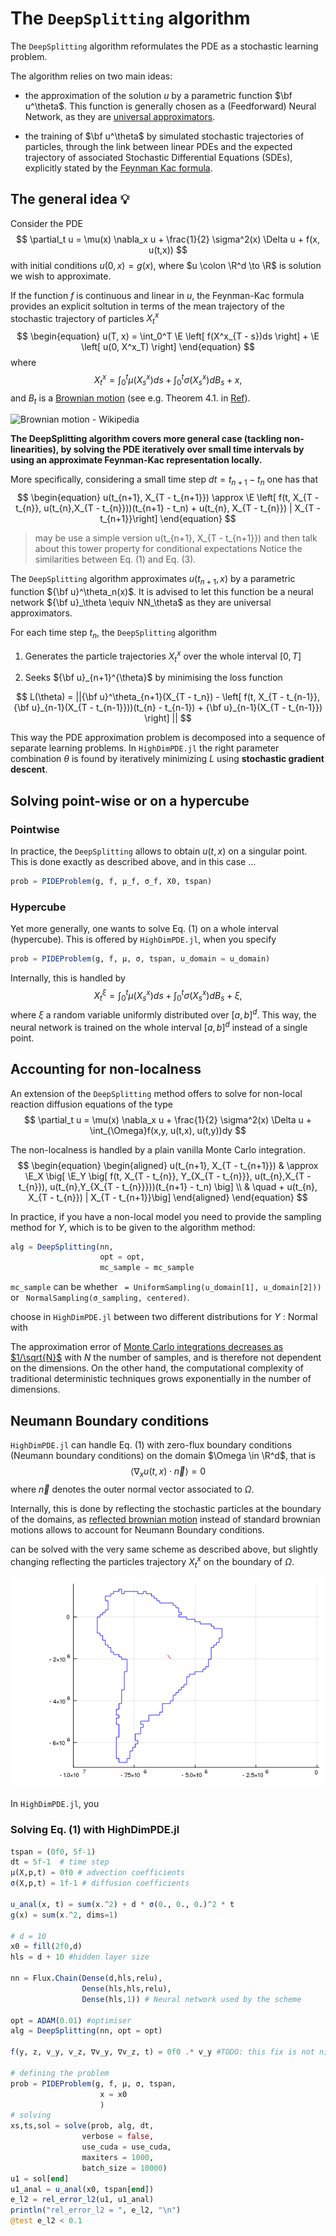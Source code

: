 # The `DeepSplitting` algorithm

The `DeepSplitting` algorithm reformulates the PDE as a stochastic learning problem.

The algorithm relies on two main ideas:

- the approximation of the solution $u$ by a parametric function $\bf u^\theta$. This function is generally chosen as a (Feedforward) Neural Network, as they are [universal approximators](https://en.wikipedia.org/wiki/Universal_approximation_theorem).

- the training of $\bf u^\theta$ by simulated stochastic trajectories of particles, through the link between linear PDEs and the expected trajectory of associated Stochastic Differential Equations (SDEs), explicitly stated by the [Feynman Kac formula](https://en.wikipedia.org/wiki/Feynman–Kac_formula).

## The general idea 💡
Consider the PDE
$$
\partial_t u = \mu(x) \nabla_x u + \frac{1}{2} \sigma^2(x) \Delta u + f(x, u(t,x))
$$
with initial conditions $u(0, x) = g(x)$, where $u \colon \R^d \to \R$ is solution we wish to approximate. 

If the function $f$ is continuous and linear in $u$, the Feynman-Kac formula provides an explicit soltution in terms of the mean trajectory of the stochastic trajectory of particles  $X^x_t$ 
$$
\begin{equation}
u(T, x) = \int_0^T \E \left[ f(X^x_{T - s})ds \right] + \E \left[ u(0, X^x_T) \right]
\end{equation}
$$
where 
$$
\begin{equation}
X_t^x = \int_0^t \mu(X_s^x)ds + \int_0^t\sigma(X_s^x)dB_s + x,
\end{equation}
$$
and $B_t$ is a [Brownian motion](https://en.wikipedia.org/wiki/Wiener_process) (see e.g. Theorem 4.1. in [Ref](https://cel.archives-ouvertes.fr/cel-00736268)).

![Brownian motion - Wikipedia](https://upload.wikimedia.org/wikipedia/commons/f/f8/Wiener_process_3d.png)


**The DeepSplitting algorithm covers more general case (tackling non-linearities), by solving the PDE iteratively over small time intervals by using an approximate Feynman-Kac representation locally.**

More specifically, considering a small time step $dt = t_{n+1} - t_n$ one has that
$$
\begin{equation}
u(t_{n+1}, X_{T - t_{n+1}}) \approx \E \left[ f(t, X_{T - t_{n}}, u(t_{n},X_{T - t_{n}}))(t_{n+1} - t_n) + u(t_{n}, X_{T - t_{n}}) | X_{T - t_{n+1}}\right]
\end{equation}
$$

> may be use a simple version u(t_{n+1}, X_{T - t_{n+1}}) and then talk about this tower property for conditional expectations
Notice the similarities between Eq. (1) and Eq. (3).

The `DeepSplitting` algorithm approximates $u(t_{n+1}, x)$ by a parametric function ${\bf u}^\theta_n(x)$. It is advised to let this function be a neural network ${\bf u}_\theta \equiv NN_\theta$ as they are universal approximators.

For each time step $t_n$, the `DeepSplitting` algorithm 

1. Generates the particle trajectories $X_t^x$ over the whole interval $[0,T]$

2. Seeks ${\bf u}_{n+1}^{\theta}$  by minimising the loss function

$$
L(\theta) = ||{\bf u}^\theta_{n+1}(X_{T - t_n}) - \left[ f(t, X_{T - t_{n-1}}, {\bf u}_{n-1}(X_{T - t_{n-1}}))(t_{n} - t_{n-1}) + {\bf u}_{n-1}(X_{T - t_{n-1}}) \right] ||
$$


This way the PDE approximation problem is decomposed into a sequence of separate learning problems.
In `HighDimPDE.jl` the right parameter combination $\theta$ is found by iteratively minimizing $L$ using **stochastic gradient descent**.

## Solving point-wise or on a hypercube

### Pointwise
In practice, the `DeepSplitting` allows to obtain $u(t,x)$ on a singular point. This is done exactly as described above, and in this case ...

```julia
prob = PIDEProblem(g, f, μ_f, σ_f, X0, tspan)
```

### Hypercube
Yet more generally, one wants to solve Eq. (1) on a whole interval (hypercube). This is offered by `HighDimPDE.jl`, when you specify

```julia
prob = PIDEProblem(g, f, μ, σ, tspan, u_domain = u_domain)
```
Internally, this is handled by 
$$
\begin{equation}
X_t^\xi = \int_0^t \mu(X_s^x)ds + \int_0^t\sigma(X_s^x)dB_s + \xi,
\end{equation}
$$
where $\xi$ a random variable uniformly distributed over $[a,b]^d$. This way, the neural network is trained on the whole interval $[a,b]^d$ instead of a single point.

## Accounting for non-localness
An extension of the `DeepSplitting` method offers to solve for non-local reaction diffusion equations of the type
$$
\partial_t u = \mu(x) \nabla_x u + \frac{1}{2} \sigma^2(x) \Delta u + \int_{\Omega}f(x,y, u(t,x), u(t,y))dy
$$

The non-localness is handled by a plain vanilla Monte Carlo integration.
$$
\begin{equation}
\begin{aligned}
u(t_{n+1}, X_{T - t_{n+1}}) & \approx  \E_X \big[ \E_Y \big[ f(t, X_{T - t_{n}}, Y_{X_{T - t_{n}}}, u(t_{n},X_{T - t_{n}}), u(t_{n},Y_{X_{T - t_{n}}}))(t_{n+1} - t_n) \big] \\
                            & \quad + u(t_{n}, X_{T - t_{n}}) | X_{T - t_{n+1}}\big]
\end{aligned}
\end{equation}
$$

In practice, if you have a non-local model you need to provide the sampling method for $Y$, which is to be given to the algorithm method: 

```julia
alg = DeepSplitting(nn,
                    opt = opt,
                    mc_sample = mc_sample
```

`mc_sample` can be whether ` = UniformSampling(u_domain[1], u_domain[2]))` or ` NormalSampling(σ_sampling, centered)`.

 choose in `HighDimPDE.jl` between two different distributions for $Y$ : Normal with 

The approximation error of [Monte Carlo integrations decreases as $1/\sqrt{N}$](https://en.wikipedia.org/wiki/Monte_Carlo_integration) with $N$ the number of samples, and is therefore not dependent on the dimensions. On the other hand, the computational complexity of traditional deterministic techniques grows exponentially in the number of dimensions. 


## Neumann Boundary conditions

`HighDimPDE.jl` can handle Eq. (1) with zero-flux boundary conditions (Neumann boundary conditions) on the domain $\Omega \in \R^d$, that is 
$$
\langle \nabla_x u(t,x) \cdot \vec{n} \rangle = 0
$$
where $\vec{n}$ denotes the outer normal vector associated to $\Omega$. 

Internally, this is done by reflecting the stochastic particles at the boundary of the domains, as [reflected brownian motion](https://en.wikipedia.org/wiki/Reflected_Brownian_motion) instead of standard brownian motions allows to account for Neumann Boundary conditions.

can be solved with the very same scheme as described above, but slightly changing reflecting the particles trajectory $X_t^x$ on the boundary of $\Omega$.


![](img/animRBM_southamerica.gif)

In `HighDimPDE.jl`, you 

<!-- 
$$
\begin{equation}
u(t, x) = \E \left[ \int_0^t f(X^x_{t})ds + u(0, X^x_t) \right]
\end{equation}
$$ -->

<!-- Intuitively, this formula is motivated by the fact that [the density of Brownian particles (motion) satisfy the diffusion equation](https://en.wikipedia.org/wiki/Brownian_motion#Einstein's_theory). -->

<!-- Simple Monte Carlo averages can be used to approximate the expectation in Eq. (1), by numerically simulating the stochastic trajectories $X_s^x$ from Eq. (2) through a standard discretization algorithm (in `HighDimPDE.jl`, [Euler Maryuyama](https://en.wikipedia.org/wiki/Euler–Maruyama_method)). -->

<!-- $$
u(t,x) = \frac{1}{N} \sum_{i=1}^N \left[u(0, X^{x, (i)}_t)  \int_0^t f(t-s, X^{x, (i)}_s)ds \right]
$$ -->

<!-- The equivalence between the average trajectory of particles and PDEs given by the Feynman-Kac formula allows to overcome the curse of dimensionality that standard numerical methods suffer from, as the approximation error of [Monte Carlo integrations decreases as $1/\sqrt{N}$](https://en.wikipedia.org/wiki/Monte_Carlo_integration) and is therefore not dependent on the dimensions. On the other hand, the computational complexity of traditional deterministic techniques grows exponentially in the number of dimensions.  -->


### Solving Eq. (1) with HighDimPDE.jl
```julia
tspan = (0f0, 5f-1)
dt = 5f-1  # time step
μ(X,p,t) = 0f0 # advection coefficients
σ(X,p,t) = 1f-1 # diffusion coefficients

u_anal(x, t) = sum(x.^2) + d * σ(0., 0., 0.)^2 * t
g(x) = sum(x.^2, dims=1)

# d = 10
x0 = fill(2f0,d)
hls = d + 10 #hidden layer size

nn = Flux.Chain(Dense(d,hls,relu),
                Dense(hls,hls,relu),
                Dense(hls,1)) # Neural network used by the scheme

opt = ADAM(0.01) #optimiser
alg = DeepSplitting(nn, opt = opt)

f(y, z, v_y, v_z, ∇v_y, ∇v_z, t) = 0f0 .* v_y #TODO: this fix is not nice

# defining the problem
prob = PIDEProblem(g, f, μ, σ, tspan, 
                    x = x0
                    )
# solving
xs,ts,sol = solve(prob, alg, dt, 
                verbose = false, 
                use_cuda = use_cuda,
                maxiters = 1000,
                batch_size = 10000)
u1 = sol[end]
u1_anal = u_anal(x0, tspan[end])
e_l2 = rel_error_l2(u1, u1_anal)
println("rel_error_l2 = ", e_l2, "\n")
@test e_l2 < 0.1
```